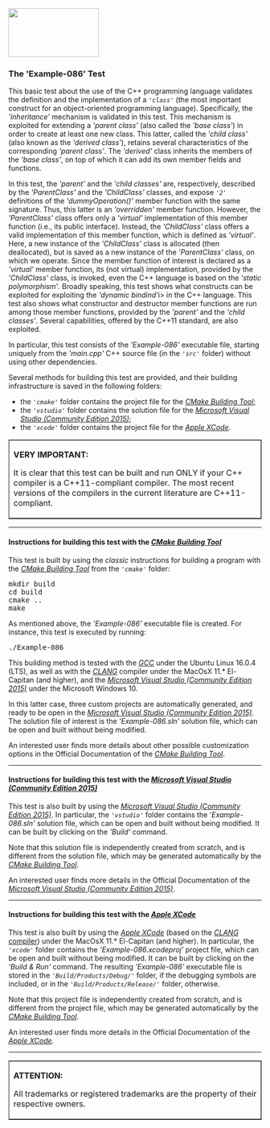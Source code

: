 <IMG src="http://davidcanino.github.io/img/logo-sun.jpg" border="0" width="180" height="97">

<H3>The 'Example-086' Test</H3>

This basic test about the use of the C++ programming language validates the definition and the implementation of a <code><i>'class'</i></code> (the most important construct for an object-oriented programming language). Specifically, the <i>'inheritance'</i> mechanism is validated in this test. This mechanism is exploited for extending a <i>'parent class'</i> (also called the <i>'base class'</i>) in order to create at least one new class. This latter, called the <i>'child class'</i> (also known as the <i>'derived class'</i>), retains several characteristics of the corresponding <i>'parent class'</i>. The <i>'derived'</i> class inherits the members of the <i>'base class'</i>, on top of which it can add its own member fields and functions.<p>In this test, the <i>'parent'</i> and the <i>'child classes'</i> are, respectively, described by the <i>'ParentClass'</i> and the <i>'ChildClass'</i> classes, and expose <code><i>'2'</i></code> definitions of the <i>'dummyOperation()'</i> member function with the same signature. Thus, this latter is an <i>'overridden'</i> member function. However, the <i>'ParentClass'</i> class offers only a <i>'virtual'</i> implementation of this member function (i.e., its public interface). Instead, the <i>'ChildClass'</i> class offers a valid implementation of this member function, which is defined as <i>'virtual'</i>. Here, a new instance of the <i>'ChildClass'</i> class is allocated (then deallocated), but is saved as a new instance of the <i>'ParentClass'</i> class, on which we operate. Since the member function of interest is declared as a <i>'virtual'</i> member function, its (not virtual) implementation, provided by the <i>'ChildClass'</i> class, is invoked, even the C++ language is based on the <i>'static polymorphism'</i>. Broadly speaking, this test shows what constructs can be exploited for exploiting the <i>'dynamic bindind'</i>i> in the C++ language. This test also shows what constructor and destructor member functions are run among those member functions, provided by the <i>'parent'</i> and the <i>'child classes'</i>. Several capabilities, offered by the C++11 standard, are also exploited.<p>In particular, this test consists of the <i>'Example-086'</i> executable file, starting uniquely from the <i>'main.cpp'</i> C++ source file (in the <code><i>'src'</i></code> folder) without using other dependencies.<p>Several methods for building this test are provided, and their building infrastructure is saved in the following folders:<p><ul>
<li>the <i><code>'cmake'</code></i> folder contains the project file for the <i><A href="http://cmake.org">CMake Building Tool</A></i>;</li>
<li>the <i><code>'vstudio'</code></i> folder contains the solution file for the <i><A href="http://www.visualstudio.com/">Microsoft Visual Studio (Community Edition 2015)</A></i>;</li>
<li>the <i><code>'xcode'</code></i> folder contains the project file for the <i><A href="http://developer.apple.com/xcode/">Apple XCode</A></i>.</li></ul><p><table border=1 width=100%><tr><td><p><b>VERY IMPORTANT:</b><p>It is clear that this test can be built and run ONLY if your C++ compiler is a C++11-compliant compiler. The most recent versions of the compilers in the current literature are C++11-compliant.<p></td></tr></table><p><hr><p>

<h4>Instructions for building this test with the <i><A href="http://cmake.org">CMake Building Tool</A></i></h4>

This test is built by using the <i>classic</i> instructions for building a program with the <i><A href="http://cmake.org">CMake Building Tool</A></i> from the <i><code>'cmake'</code></i> folder:
<pre>mkdir build
cd build
cmake ..
make
</pre><p>As mentioned above, the <i>'Example-086'</i> executable file is created. For instance, this test is executed by running:<pre>./Example-086</pre><p>This building method is tested with the <A href="http://gcc.gnu.org/"><i>GCC</i></A> under the Ubuntu Linux 16.0.4 (LTS), as well as with the <A href="http://clang.llvm.org/"><i>CLANG</i></A> compiler under the MacOsX 11.* El-Capitan (and higher), and the <A href="http://www.visualstudio.com/"><i>Microsoft Visual Studio (Community Edition 2015)</i></A> under the Microsoft Windows 10.

In this latter case, three custom projects are automatically generated, and ready to be open in the <A href="http://www.visualstudio.com/"><i>Microsoft Visual Studio (Community Edition 2015)</i></A>. The solution file of interest is the <i>'Example-086.sln'</i> solution file, which can be open and built without being modified.<p>An interested user finds more details about other possible customization options in the Official Documentation of the <i><A href="http://cmake.org">CMake Building Tool</A></i>.<p><hr><p>

<h4>Instructions for building this test with the <i><A href="http://www.visualstudio.com/">Microsoft Visual Studio (Community Edition 2015)</A></i></h4>

This test is also built by using the <A href="http://www.visualstudio.com/"><i>Microsoft Visual Studio (Community Edition 2015)</i></A>. In particular, the <i><code>'vstudio'</code></i> folder contains the <i>'Example-086.sln'</i> solution file, which can be open and built without being modified. It can be built by clicking on the <i>'Build'</i> command.

Note that this solution file is independently created from scratch, and is different from the solution file, which may be generated automatically by the <i><A href="http://cmake.org">CMake Building Tool</A></i>.<p>An interested user finds more details in the Official Documentation of the <i><A href="http://www.visualstudio.com/">Microsoft Visual Studio (Community Edition 2015)</A></i>.<p><hr><p>

<h4>Instructions for building this test with the <i><A href="http://developer.apple.com/xcode/">Apple XCode</A></i></h4>

This test is also built by using the <A href="http://developer.apple.com/xcode/"><i>Apple XCode</i></A> (based on the <A href="http://clang.llvm.org/"><i>CLANG</i> compiler</A>) under the MacOsX 11.* El-Capitan (and higher). In particular, the <i><code>'xcode'</code></i> folder contains the <i>'Example-086.xcodeproj'</i> project file, which can be open and built without being modified. It can be built by clicking on the <i>'Build & Run'</i> command. The resulting <i>'Example-086'</i> executable file is stored in the <i><code>'Build/Products/Debug/'</code></i> folder, if the debugging symbols are included, or in the <i><code>'Build/Products/Release/'</code></i> folder, otherwise.<p>

Note that this project file is independently created from scratch, and is different from the project file, which may be generated automatically by the <i><A href="http://cmake.org">CMake Building Tool</A></i>.<p>An interested user finds more details in the Official Documentation of the <A href="http://developer.apple.com/xcode/"><i>Apple XCode</i></A>.<p><hr><p><table border=1><tr><td><p><b>ATTENTION:</b><p>All trademarks or registered trademarks are the property of their respective owners.</td></tr></table>
